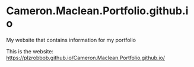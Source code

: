 # Cameron.Maclean.Portfolio.github.io
My website that contains information for my portfolio

This is the website: https://plzrobbob.github.io/Cameron.Maclean.Portfolio.github.io/
